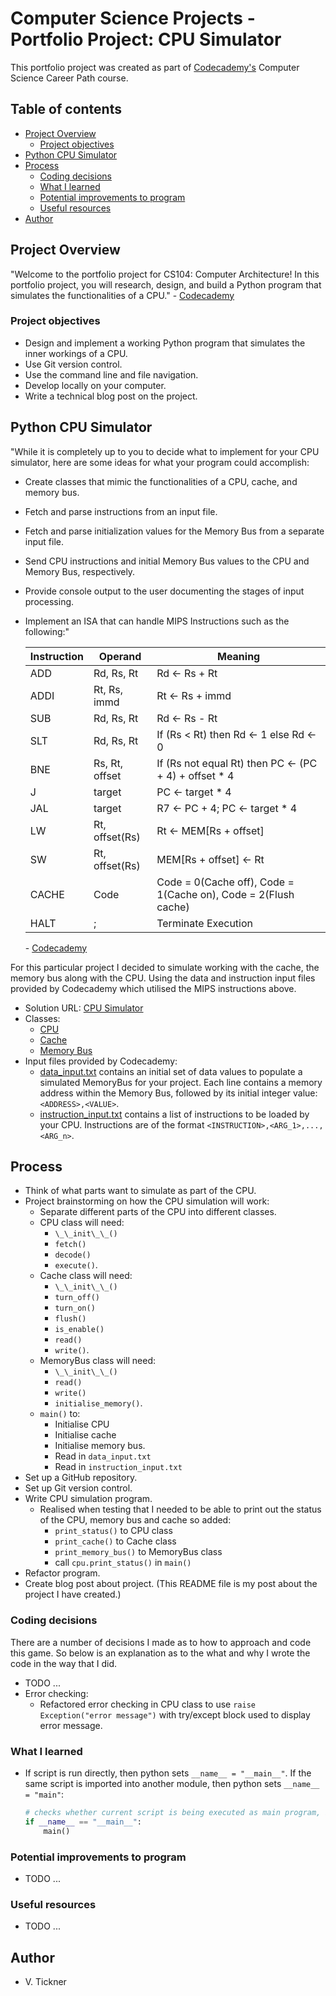 # Computer Science Projects - Portfolio Project: CPU Simulator

This portfolio project was created as part of [Codecademy's](https://www.codecademy.com) Computer Science Career Path course.

## Table of contents

- [Project Overview](#project-overview)
  - [Project objectives](#project-objectives)
- [Python CPU Simulator](#python-cpu-simulator)
- [Process](#process)
  - [Coding decisions](#coding-decisions)
  - [What I learned](#what-i-learned)
  - [Potential improvements to program](#potential-improvements-to-program)
  - [Useful resources](#useful-resources)
- [Author](#author)

## Project Overview

"Welcome to the portfolio project for CS104: Computer Architecture! In this portfolio project, you will research, design, and build a Python program that simulates the functionalities of a CPU." - [Codecademy](https://www.codecademy.com)

### Project objectives

- Design and implement a working Python program that simulates the inner workings of a CPU.
- Use Git version control.
- Use the command line and file navigation.
- Develop locally on your computer.
- Write a technical blog post on the project.

## Python CPU Simulator

"While it is completely up to you to decide what to implement for your CPU simulator, here are some ideas for what your program could accomplish:

- Create classes that mimic the functionalities of a CPU, cache, and memory bus.
- Fetch and parse instructions from an input file.
- Fetch and parse initialization values for the Memory Bus from a separate input file.
- Send CPU instructions and initial Memory Bus values to the CPU and Memory Bus, respectively.
- Provide console output to the user documenting the stages of input processing.
- Implement an ISA that can handle MIPS Instructions such as the following:"

  | Instruction | Operand        | Meaning                                                        |
  | ----------- | -------------- | -------------------------------------------------------------- |
  | ADD         | Rd, Rs, Rt     | Rd <- Rs + Rt                                                  |
  | ADDI        | Rt, Rs, immd   | Rt <- Rs + immd                                                |
  | SUB         | Rd, Rs, Rt     | Rd <- Rs - Rt                                                  |
  | SLT         | Rd, Rs, Rt     | If (Rs < Rt) then Rd <- 1 else Rd <- 0                         |
  | BNE         | Rs, Rt, offset | If (Rs not equal Rt) then PC <- (PC + 4) + offset \* 4         |
  | J           | target         | PC <- target \* 4                                              |
  | JAL         | target         | R7 <- PC + 4; PC <- target \* 4                                |
  | LW          | Rt, offset(Rs) | Rt <- MEM[Rs + offset]                                         |
  | SW          | Rt, offset(Rs) | MEM[Rs + offset] <- Rt                                         |
  | CACHE       | Code           | Code = 0(Cache off), Code = 1(Cache on), Code = 2(Flush cache) |
  | HALT        | ;              | Terminate Execution                                            |

  \- [Codecademy](https://www.codecademy.com)

For this particular project I decided to simulate working with the cache, the memory bus along with the CPU. Using the data and instruction input files provided by Codecademy which utilised the MIPS instructions above.

- Solution URL: [CPU Simulator](./main.py)
- Classes:
  - [CPU](./cpu.py)
  - [Cache](./cache.py)
  - [Memory Bus](./memory_bus.py)
- Input files provided by Codecademy:
  - [data_input.txt](./data_input.txt) contains an initial set of data values to populate a simulated MemoryBus for your project. Each line contains a memory address within the Memory Bus, followed by its initial integer value: `<ADDRESS>,<VALUE>`.
  - [instruction_input.txt](./instruction_input.txt) contains a list of instructions to be loaded by your CPU. Instructions are of the format `<INSTRUCTION>,<ARG_1>,...,<ARG_n>`.

## Process

- Think of what parts want to simulate as part of the CPU.
- Project brainstorming on how the CPU simulation will work:
  - Separate different parts of the CPU into different classes.
  - CPU class will need:
    - `\_\_init\_\_()`
    - `fetch()`
    - `decode()`
    - `execute()`.
  - Cache class will need:
    - `\_\_init\_\_()`
    - `turn_off()`
    - `turn_on()`
    - `flush()`
    - `is_enable()`
    - `read()`
    - `write()`.
  - MemoryBus class will need:
    - `\_\_init\_\_()`
    - `read()`
    - `write()`
    - `initialise_memory()`.
  - `main()` to:
    - Initialise CPU
    - Initialise cache
    - Initialise memory bus.
    - Read in `data_input.txt`
    - Read in `instruction_input.txt`
- Set up a GitHub repository.
- Set up Git version control.
- Write CPU simulation program.
  - Realised when testing that I needed to be able to print out the status of the CPU, memory bus and cache so added:
    - `print_status()` to CPU class
    - `print_cache()` to Cache class
    - `print_memory_bus()` to MemoryBus class
    - call `cpu.print_status()` in `main()`
- Refactor program.
- Create blog post about project. (This README file is my post about the project I have created.)

### Coding decisions

There are a number of decisions I made as to how to approach and code this game. So below is an explanation as to the what and why I wrote the code in the way that I did.

- TODO ...
- Error checking:
  - Refactored error checking in CPU class to use `raise Exception("error message")` with try/except block used to display error message.

### What I learned

- If script is run directly, then python sets `__name__ = "__main__"`. If the same script is imported into another module, then python sets `__name__ = "main"`:

  ```python
  # checks whether current script is being executed as main program, if so will execute
  if __name__ == "__main__":
      main()
  ```

### Potential improvements to program

- TODO ...

### Useful resources

- TODO ...

## Author

- V. Tickner
